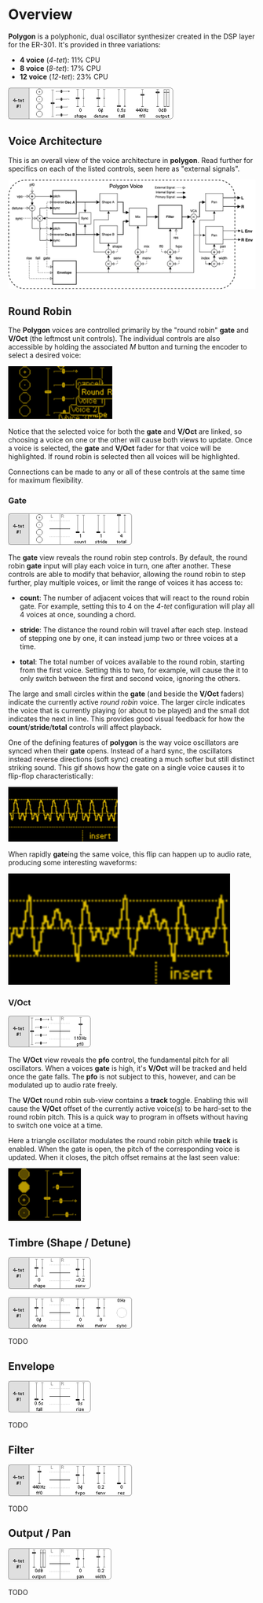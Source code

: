 # Overview

**Polygon** is a polyphonic, dual oscillator synthesizer created in the DSP layer for the ER-301. It's provided in three variations:

* **4 voice** (*4-tet*): 11% CPU
* **8 voice** (*8-tet*): 17% CPU
* **12 voice** (*12-tet*): 23% CPU

![](images/screen-main.png)

## Voice Architecture

This is an overall view of the voice architecture in **polygon**. Read further for specifics on each of the listed controls, seen here as "external signals".

![](images/voice-diagram.png)


## Round Robin

The **Polygon** voices are controlled primarily by the "round robin" **gate** and **V/Oct** (the leftmost unit controls). The individual controls are also accessible by holding the associated _M_ button and turning the encoder to select a desired voice:

![](images/voice-switch.gif)

Notice that the selected voice for both the **gate** and **V/Oct** are linked, so choosing a voice on one or the other will cause both views to update. Once a voice is selected, the **gate** and **V/Oct** fader for that voice will be highlighted. If round robin is selected then all voices will be highlighted.

Connections can be made to any or all of these controls at the same time for maximum flexibility.

### Gate

![](images/screen-gate.png)

The **gate** view reveals the round robin step controls. By default, the round robin **gate** input will play each voice in turn, one after another. These controls are able to modify that behavior, allowing the round robin to step further, play multiple voices, or limit the range of voices it has access to:

* **count**: The number of adjacent voices that will react to the round robin gate. For example, setting this to 4 on the _4-tet_ configuration will play all 4 voices at once, sounding a chord.

* **stride**: The distance the round robin will travel after each step. Instead of stepping one by one, it can instead jump two or three voices at a time.

* **total**: The total number of voices available to the round robin, starting from the first voice. Setting this to two, for example, will cause the it to only switch between the first and second voice, ignoring the others.

The large and small circles within the **gate** (and beside the **V/Oct** faders) indicate the currently active _round robin_ voice. The larger circle indicates the voice that is currently playing (or about to be played) and the small dot indicates the next in line. This provides good visual feedback for how the **count**/**stride**/**total** controls will affect playback.

One of the defining features of **polygon** is the way voice oscillators are synced when their **gate** opens. Instead of a hard sync, the oscillators instead reverse directions (soft sync) creating a much softer but still distinct striking sound. This gif shows how the gate on a single voice causes it to flip-flop characteristically:

![](images/reverse-sync.gif)

When rapidly **gate**ing the same voice, this flip can happen up to audio rate, producing some interesting waveforms:

![](images/reverse-sync-fast.png)

### V/Oct

![](images/screen-vpo.png)

The **V/Oct** view reveals the **pfo** control, the fundamental pitch for all oscillators. When a voices **gate** is high, it's **V/Oct** will be tracked and held once the gate falls. The **pfo** is not subject to this, however, and can be modulated up to audio rate freely.

The **V/Oct** round robin sub-view contains a **track** toggle. Enabling this will cause the **V/Oct** offset of the currently active voice(s) to be hard-set to the round robin pitch. This is a quick way to program in offsets without having to switch one voice at a time.

Here a triangle oscillator modulates the round robin pitch while **track** is enabled. When the gate is open, the pitch of the corresponding voice is updated. When it closes, the pitch offset remains at the last seen value:

![](images/voice-track.gif)


## Timbre (Shape / Detune)

![](images/screen-shape.png)

![](images/screen-detune.png)

TODO

## Envelope

![](images/screen-fall.png)

TODO

## Filter

![](images/screen-ff0.png)

TODO


## Output / Pan

![](images/screen-output.png)

TODO